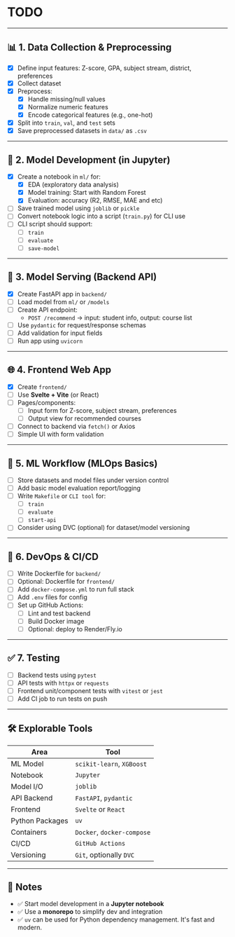 # TODO

---

## 📊 1. Data Collection & Preprocessing

- [x] Define input features: Z-score, GPA, subject stream, district, preferences
- [x] Collect dataset
- [x] Preprocess:
  - [x] Handle missing/null values
  - [x] Normalize numeric features
  - [x] Encode categorical features (e.g., one-hot)
- [x] Split into `train`, `val`, and `test` sets
- [x] Save preprocessed datasets in `data/` as `.csv`

---

## 🤖 2. Model Development (in Jupyter)

- [x] Create a notebook in `ml/` for:
  - [x] EDA (exploratory data analysis)
  - [x] Model training: Start with Random Forest 
  - [x] Evaluation: accuracy (R2, RMSE, MAE and etc)
- [ ] Save trained model using `joblib` or `pickle`
- [ ] Convert notebook logic into a script (`train.py`) for CLI use
- [ ] CLI script should support:
  - [ ] `train`
  - [ ] `evaluate`
  - [ ] `save-model`

---

## 🧠 3. Model Serving (Backend API)

- [x] Create FastAPI app in `backend/`
- [ ] Load model from `ml/` or `/models`
- [ ] Create API endpoint:
  - `POST /recommend` → input: student info, output: course list
- [ ] Use `pydantic` for request/response schemas
- [ ] Add validation for input fields
- [ ] Run app using `uvicorn`

---

## 🌐 4. Frontend Web App

- [x] Create `frontend/`
- [ ] Use **Svelte + Vite** (or React)
- [ ] Pages/components:
  - [ ] Input form for Z-score, subject stream, preferences
  - [ ] Output view for recommended courses
- [ ] Connect to backend via `fetch()` or Axios
- [ ] Simple UI with form validation

---

## 🔁 5. ML Workflow (MLOps Basics)

- [ ] Store datasets and model files under version control
- [ ] Add basic model evaluation report/logging
- [ ] Write `Makefile` or `CLI tool` for:
  - [ ] `train`
  - [ ] `evaluate`
  - [ ] `start-api`
- [ ] Consider using DVC (optional) for dataset/model versioning

---

## 🐳 6. DevOps & CI/CD

- [ ] Write Dockerfile for `backend/`
- [ ] Optional: Dockerfile for `frontend/`
- [ ] Add `docker-compose.yml` to run full stack
- [ ] Add `.env` files for config
- [ ] Set up GitHub Actions:
  - [ ] Lint and test backend
  - [ ] Build Docker image
  - [ ] Optional: deploy to Render/Fly.io

---

## ✅ 7. Testing

- [ ] Backend tests using `pytest`
- [ ] API tests with `httpx` or `requests`
- [ ] Frontend unit/component tests with `vitest` or `jest`
- [ ] Add CI job to run tests on push

---

## 🛠️ Explorable Tools

| Area           | Tool                      |
|----------------|---------------------------|
| ML Model       | `scikit-learn`, `XGBoost` |
| Notebook       | `Jupyter`                 |
| Model I/O      | `joblib`                  |
| API Backend    | `FastAPI`, `pydantic`     |
| Frontend       | `Svelte` or `React`       |
| Python Packages| `uv`                      |
| Containers     | `Docker`, `docker-compose`|
| CI/CD          | `GitHub Actions`          |
| Versioning     | `Git`, optionally `DVC`   |

---

## 🧾 Notes

- ✅ Start model development in a **Jupyter notebook**
- ✅ Use a **monorepo** to simplify dev and integration
- ✅ `uv`  can be used for Python dependency management. It's fast and modern.